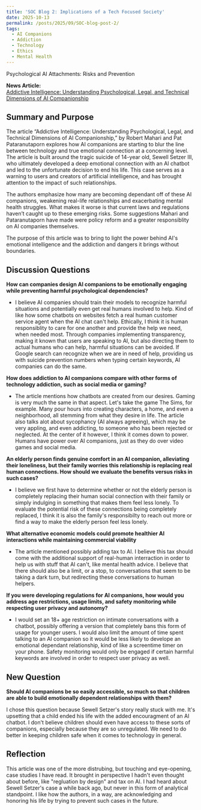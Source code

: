 ```yaml
---
title: 'SOC Blog 2: Implications of a Tech Focused Society'
date: 2025-10-13
permalink: /posts/2025/09/SOC-blog-post-2/
tags:
  - AI Companions
  - Addiction
  - Technology
  - Ethics
  - Mental Health
---
```


Psychological AI Attachments: Risks and Prevention

**News Article:**  
[Addictive Intelligence: Understanding Psychological, Legal, and Technical Dimensions of AI Companionship](https://mit-serc.pubpub.org/pub/iopjyxcx/release/2?readingCollection=132bb7af)

## Summary and Purpose
  The article “Addictive Intelligence: Understanding Psychological, Legal, and Technical Dimensions of AI Companionship,” by Robert Mahari and Pat Pataranutaporn explores how AI companions are starting to blur the line between technology and true emotional connection at a concerning level. The article is built around the tragic suicide of 14-year old, Sewell Setzer III, who ultimately developed a deep emotional connection with an AI chatbot and led to the unfortunate decision to end his life. This case serves as a warning to users and creators of artificial intelligence, and has brought attention to the impact of such relationships. 

  The authors emphasize how many are becoming dependant off of these AI companions, weakening real-life relationships and exacerbating mental health struggles. What makes it worse is that current laws and regulations haven’t caught up to these emerging risks.  Some suggestions Mahari and Pataranutaporn have made were policy reform and a greater responsiblity on AI companies themselves.

  The purpose of this article was to bring to light the power behind AI's emotional intelligence and the addiction and dangers it brings without boundaries.

## Discussion Questions
  **How can companies design AI companions to be emotionally engaging while preventing harmful psychological dependencies?**
  - I believe AI companies should train their models to recognize harmful situations and potentially even get real humans involved to help. Kind of like how some chatbots on websites fetch a real human customer service agent when the AI chat can't help. Ethically, I think it is human responsiblity to care for one another and provide the help we need, when needed most. Through companies implementing transparency, making it known that users are speaking to AI, but also directing them to actual humans who can help, harmful situations can be avoided. If Google search can recognize when we are in need of help, providing us with suicide prevention numbers when typing certain keywords, AI companies can do the same.
  
  **How does addiction to AI companions compare with other forms of technology addiction, such as social media or gaming?**
  - The article mentions how chatbots are created from our desires. Gaming is very much the same in that aspect. Let's take the game The Sims, for example. Many pour hours into creating characters, a home, and even a neighborhood, all stemming from what they desire in life. The article also talks alot about sycophancy (AI always agreeing), which may be very appling, and even addicting, to someone who has been rejected or neglected. At the center of it however, I think it comes down to power. Humans have power over AI companions, just as they do over video games and social media.

  **An elderly person finds genuine comfort in an AI companion, alleviating their loneliness, but their family worries this relationship is replacing real human connections. How should we evaluate the benefits versus risks in such cases?**
  - I believe we first have to determine whether or not the elderly person is completely replacing their human social connection with their family or simply indulging in something that makes them feel less lonely. To evaluate the potential risk of these connections being completely replaced, I think it is also the family's responsibilty to reach out more or find a way to make the elderly person feel less lonely.

  **What alternative economic models could promote healthier AI interactions while maintaining commercial viability**
  - The article mentioned possibly adding tax to AI. I believe this tax should come with the additional support of real-human interraction in order to help us with stuff that AI can't, like mental health advice. I believe that there should also be a limit, or a stop, to conversations that seem to be taking a dark turn, but redirecting these conversations to human helpers.

  **If you were developing regulations for AI companions, how would you address age restrictions, usage limits, and safety monitoring while respecting user privacy and autonomy?**
  - I would set an 18+ age restriction on intimate conversations with a chatbot, possibly offering a version that completely bans this form of usage for younger users. I would also limit the amount of time spent talking to an AI companion so it would be less likely to develope an emotional dependant relationship, kind of like a screentime timer on your phone. Safety monitoring would only be engaged if certain harmful keywords are involved in order to respect user privacy as well.

## New Question
  **Should AI companions be so easily accessible, so much so that children are able to build emotionally dependent relationships with them?**

  I chose this question because Sewell Setzer's story really stuck with me. It's upsetting that a child ended his life with the added encouragment of an AI chatbot. I don't believe children should even have access to these sorts of companions, especially because they are so unregulated. We need to do better in keeping children safe when it comes to technology in general.

## Reflection
  This article was one of the more distrubing, but touching and eye-opening, case studies I have read. It brought in perspective I hadn't even thought about before, like "regluation by design" and tax on AI. I had heard about Sewell Setzer's case a while back ago, but never in this form of analytical standpoint. I like how the authors, in a way, are acknowledging and honoring his life by trying to prevent such cases in the future.
